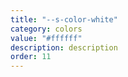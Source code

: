 ```yaml
---
title: "--s-color-white"
category: colors
value: "#ffffff"
description: description
order: 11
---
```

